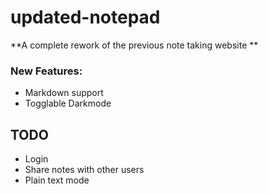 # updated-notepad

**A complete rework of the previous note taking website **

### New Features:
- Markdown support
- Togglable Darkmode

## TODO
- Login
- Share notes with other users
- Plain text mode
